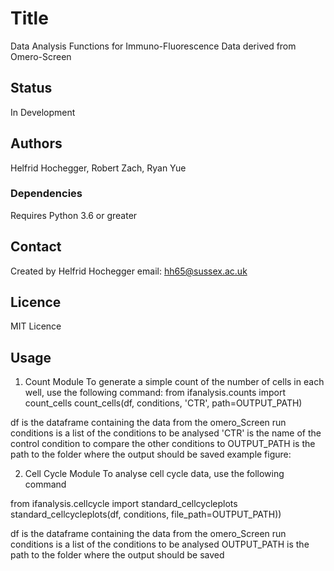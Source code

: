# Title
Data Analysis Functions for Immuno-Fluorescence Data derived from Omero-Screen

## Status
In Development

## Authors
Helfrid Hochegger, Robert Zach, Ryan Yue

### Dependencies
Requires Python 3.6 or greater 

## Contact
Created by Helfrid Hochegger
email: hh65@sussex.ac.uk

## Licence
MIT Licence

## Usage

1. Count Module
To generate a simple count of the number of cells in each well, use the following command:
from ifanalysis.counts import count_cells
count_cells(df, conditions, 'CTR', path=OUTPUT_PATH)

df is the dataframe containing the data from the omero_Screen run
conditions is a list of the conditions to be analysed
'CTR' is the name of the control condition to compare the other conditions to
OUTPUT_PATH is the path to the folder where the output should be saved
example figure: 

2. Cell Cycle Module
To analyse cell cycle data, use the following command

from ifanalysis.cellcycle import standard_cellcycleplots
standard_cellcycleplots(df, conditions, file_path=OUTPUT_PATH))

df is the dataframe containing the data from the omero_Screen run
conditions is a list of the conditions to be analysed
OUTPUT_PATH is the path to the folder where the output should be saved